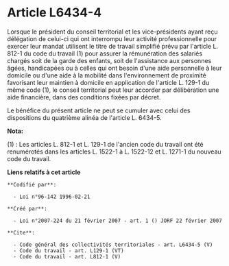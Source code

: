 # Article L6434-4

Lorsque le président du conseil territorial et les vice-présidents ayant reçu délégation de celui-ci qui ont interrompu leur
activité professionnelle pour exercer leur mandat utilisent le titre de travail simplifié prévu par l'article L. 812-1 du
code du travail (1) pour assurer la rémunération des salariés chargés soit de la garde des enfants, soit de l'assistance aux
personnes âgées, handicapées ou à celles qui ont besoin d'une aide personnelle à leur domicile ou d'une aide à la mobilité
dans l'environnement de proximité favorisant leur maintien à domicile en application de l'article L. 129-1 du même code (1),
le conseil territorial peut leur accorder par délibération une aide financière, dans des conditions fixées par décret. 

Le bénéfice du présent article ne peut se cumuler avec celui des dispositions du quatrième alinéa de l'article L. 6434-5.

**Nota:**

(1) :   Les articles L. 812-1 et L. 129-1 de l'ancien code du travail ont été renumérotés dans les articles L. 1522-1 à L.
1522-12 et L. 1271-1 du nouveau code du travail.

**Liens relatifs à cet article**

	**Codifié par**:

	  - Loi n°96-142 1996-02-21

	**Créé par**:

	  - Loi n°2007-224 du 21 février 2007 - art. 1 () JORF 22 février 2007

	**Cite**:

	  - Code général des collectivités territoriales - art. L6434-5 (V)
	  - Code du travail - art. L129-1 (VT)
	  - Code du travail - art. L812-1 (V)
